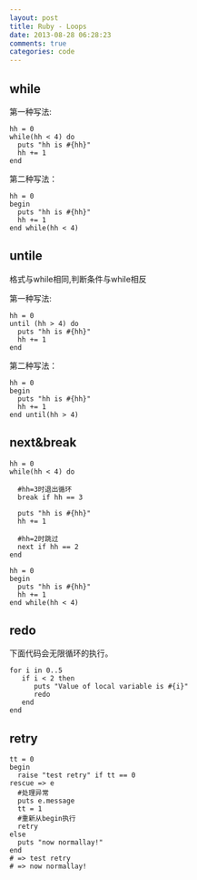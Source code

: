 ```yaml
---
layout: post
title: Ruby - Loops
date: 2013-08-28 06:28:23
comments: true
categories: code
---
```

## while

第一种写法:

    hh = 0
    while(hh < 4) do
      puts "hh is #{hh}"
      hh += 1
    end

第二种写法：

    hh = 0
    begin
      puts "hh is #{hh}"
      hh += 1
    end while(hh < 4)

## untile

格式与while相同,判断条件与while相反

第一种写法:

    hh = 0
    until (hh > 4) do
      puts "hh is #{hh}"
      hh += 1
    end

第二种写法：

    hh = 0
    begin
      puts "hh is #{hh}"
      hh += 1
    end until(hh > 4)

## next&break

    hh = 0
    while(hh < 4) do
    
      #hh=3时退出循环
      break if hh == 3
      
      puts "hh is #{hh}"
      hh += 1
    
      #hh=2时跳过
      next if hh == 2
    end

    hh = 0
    begin
      puts "hh is #{hh}"
      hh += 1
    end while(hh < 4)

## redo

下面代码会无限循环的执行。

    for i in 0..5
       if i < 2 then
          puts "Value of local variable is #{i}"
          redo
       end
    end

## retry

    tt = 0
    begin 
      raise "test retry" if tt == 0
    rescue => e
      #处理异常
      puts e.message
      tt = 1
      #重新从begin执行
      retry 
    else
      puts "now normallay!"
    end
    # => test retry
    # => now normallay!
